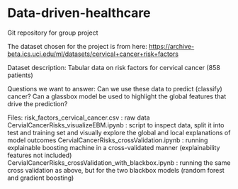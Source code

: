 # Data-driven-healthcare
Git repository for group project

The dataset chosen for the project is from here:
https://archive-beta.ics.uci.edu/ml/datasets/cervical+cancer+risk+factors

Dataset description:
Tabular data on risk factors for cervical cancer (858 patients)

Questions we want to answer:
Can we use these data to predict (classify) cancer?
Can a glassbox model be used to highlight the global features that drive the prediction?

Files: 
risk_factors_cervical_cancer.csv : raw data
CervialCancerRisks_visualizeEBM.ipynb : script to inspect data, split it into test and training set and visually explore the global and local explanations of model outcomes
CervialCancerRisks_crossValidation.ipynb : running explainable boosting machine in a cross-validated manner (explainability features not included)
CervialCancerRisks_crossValidation_with_blackbox.ipynb : running the same cross validation as above, but for the two blackbox models (random forest and gradient boosting) 
